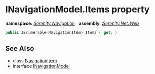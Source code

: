 # INavigationModel.Items property
**namespace:** *[Serenity.Navigation](../../README.md#serenity.navigation-namespace)*   **assembly**: *[Serenity.Net.Web](../../README.md)*

```csharp
public IEnumerable<NavigationItem> Items { get; }
```

## See Also

* class [NavigationItem](../NavigationItem.md)
* interface [INavigationModel](../INavigationModel.md)